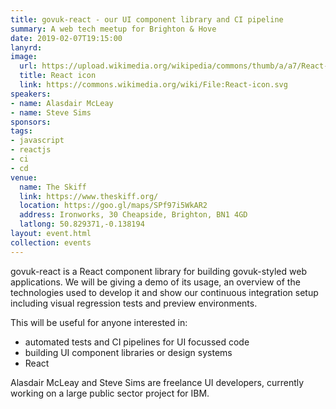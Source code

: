 ```yaml
---
title: govuk-react - our UI component library and CI pipeline
summary: A web tech meetup for Brighton & Hove
date: 2019-02-07T19:15:00
lanyrd: 
image:
  url: https://upload.wikimedia.org/wikipedia/commons/thumb/a/a7/React-icon.svg/512px-React-icon.svg.png
  title: React icon
  link: https://commons.wikimedia.org/wiki/File:React-icon.svg
speakers:
- name: Alasdair McLeay
- name: Steve Sims
sponsors:
tags:
- javascript
- reactjs
- ci
- cd
venue:
  name: The Skiff
  link: https://www.theskiff.org/
  location: https://goo.gl/maps/SPf97i5WkAR2
  address: Ironworks, 30 Cheapside, Brighton, BN1 4GD
  latlong: 50.829371,-0.138194
layout: event.html
collection: events
---
```


govuk-react is a React component library for building govuk-styled web applications. We will be giving a demo of its usage, an overview of the technologies used to develop it and show our continuous integration setup including visual regression tests and preview environments.

This will be useful for anyone interested in:

- automated tests and CI pipelines for UI focussed code
- building UI component libraries or design systems
- React

Alasdair McLeay and Steve Sims are freelance UI developers, currently working on a large public sector project for IBM.
